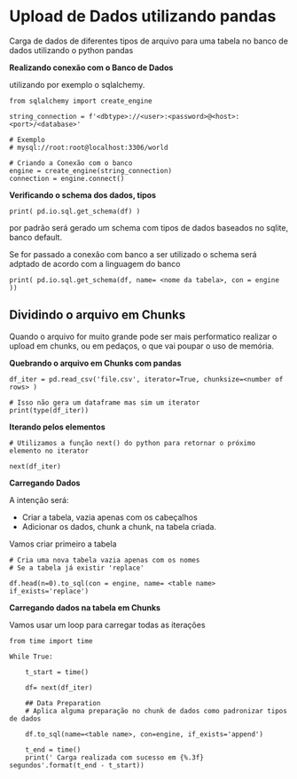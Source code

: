# Upload de Dados utilizando pandas 


Carga de dados de diferentes tipos de arquivo para uma tabela no banco de dados utilizando o python pandas


**Realizando conexão com o Banco de Dados**

utilizando por exemplo o sqlalchemy.

    from sqlalchemy import create_engine

    string_connection = f'<dbtype>://<user>:<password>@<host>:<port>/<database>'

    # Exemplo
    # mysql://root:root@localhost:3306/world

    # Criando a Conexão com o banco
    engine = create_engine(string_connection)
    connection = engine.connect()


**Verificando o schema dos dados, tipos**

    print( pd.io.sql.get_schema(df) )

por padrão será gerado um schema com tipos de dados baseados no sqlite, banco default.

Se for passado a conexão com banco a ser utilizado o schema será adptado de acordo com a linguagem do banco

    print( pd.io.sql.get_schema(df, name= <nome da tabela>, con = engine ))



## Dividindo o arquivo em Chunks

Quando o arquivo for muito grande pode ser mais performatico realizar o upload em chunks, ou em pedaços, o que vai poupar o uso de memória.

**Quebrando o arquivo em Chunks com pandas**

    df_iter = pd.read_csv('file.csv', iterator=True, chunksize=<number of rows> )

    # Isso não gera um dataframe mas sim um iterator
    print(type(df_iter))


**Iterando pelos elementos**

    # Utilizamos a função next() do python para retornar o próximo elemento no iterator

    next(df_iter)


**Carregando Dados**

A intenção será:
- Criar a tabela, vazia apenas com os cabeçalhos
- Adicionar os dados, chunk a chunk, na tabela criada.

Vamos criar primeiro a tabela

    # Cria uma nova tabela vazia apenas com os nomes
    # Se a tabela já existir 'replace'

    df.head(n=0).to_sql(con = engine, name= <table name> if_exists='replace')


**Carregando dados na tabela em Chunks**

Vamos usar um loop para carregar todas as iterações

    from time import time

    While True:

        t_start = time()

        df= next(df_iter)

        ## Data Preparation
        # Aplica alguma preparação no chunk de dados como padronizar tipos de dados

        df.to_sql(name=<table name>, con=engine, if_exists='append')        

        t_end = time()
        print(' Carga realizada com sucesso em {%.3f} segundos'.format(t_end - t_start))


